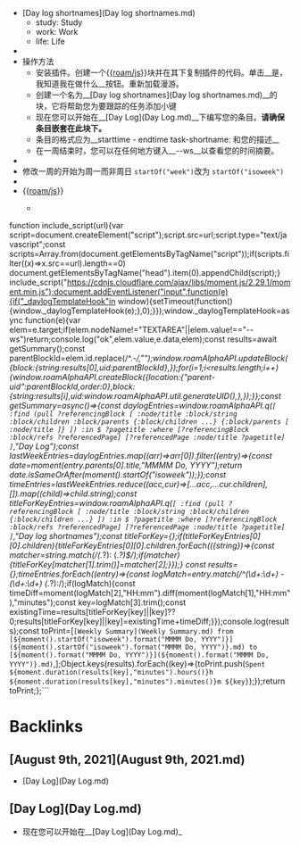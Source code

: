 - [Day log shortnames](Day log shortnames.md)
    - study: Study
    - work: Work
    - life: Life
- 
- 操作方法
    - 安装插件。创建一个{{[roam/js](roam/js.md)}}块并在其下复制插件的代码。单击__是，我知道我在做什么__按钮。重新加载漫游。
    - 创建一个名为__[Day log shortnames](Day log shortnames.md)__的块，它将帮助您为要跟踪的任务添加小键
    - 现在您可以开始在__[Day Log](Day Log.md)__下编写您的条目。__请确保条目嵌套在此块下。__
    - 条目的格式应为__starttime - endtime task-shortname: 和您的描述__
    - 在一周结束时，您可以在任何地方键入__--ws__以查看您的时间摘要。
- 
- 修改一周的开始为周一而非周日 `startOf("week")`改为 `startOf("isoweek")`
- 
- {{[roam/js](roam/js.md)}}
    - ```javascript
function include_script(url){var script=document.createElement("script");script.src=url;script.type="text/javascript";const scripts=Array.from(document.getElementsByTagName("script"));if(scripts.filter((x)=>x.src==url).length==0)
document.getElementsByTagName("head").item(0).appendChild(script);}
include_script("https://cdnjs.cloudflare.com/ajax/libs/moment.js/2.29.1/moment.min.js");document.addEventListener("input",function(e){if("_daylogTemplateHook"in window){setTimeout(function(){window._daylogTemplateHook(e);},0);}});window._daylogTemplateHook=async function(e){var elem=e.target;if(elem.nodeName!="TEXTAREA"||elem.value!=="--ws")return;console.log("ok",elem.value,e.data,elem);const results=await getSummary();const parentBlockId=elem.id.replace(/^.*-/,"");window.roamAlphaAPI.updateBlock({block:{string:results[0],uid:parentBlockId},});for(i=1;i<results.length;i++){window.roamAlphaAPI.createBlock({location:{"parent-uid":parentBlockId,order:0},block:{string:results[i],uid:window.roamAlphaAPI.util.generateUID(),},});}};const getSummary=async()=>{const daylogEntries=window.roamAlphaAPI.q(`[
                        :find (pull ?referencingBlock [
                      		:node/title
                      		:block/string
							:block/children
                            :block/parents
                        	{:block/children ...}
                            {:block/parents [ :node/title ]}
                      	])
                        :in $ ?pagetitle
                        :where
                            [?referencingBlock :block/refs ?referencedPage]
                            [?referencedPage :node/title ?pagetitle]
                        ]`,"Day Log");const lastWeekEntries=daylogEntries.map((arr)=>arr[0]).filter((entry)=>{const date=moment(entry.parents[0].title,"MMMM Do, YYYY");return date.isSameOrAfter(moment().startOf("isoweek"));});const timeEntries=lastWeekEntries.reduce((acc,cur)=>[...acc,...cur.children],[]).map((child)=>child.string);const titleForKeyEntries=window.roamAlphaAPI.q(`[
                        :find (pull ?referencingBlock [
                      		:node/title
                      		:block/string
							:block/children
                        	{:block/children ...}
                      	])
                        :in $ ?pagetitle
                        :where
                            [?referencingBlock :block/refs ?referencedPage]
                            [?referencedPage :node/title ?pagetitle]
                        ]`,"Day log shortnames");const titleForKey={};if(titleForKeyEntries[0][0].children){titleForKeyEntries[0][0].children.forEach(({string})=>{const matcher=string.match(/(.*?): (.*?)$/);if(matcher){titleForKey[matcher[1].trim()]=matcher[2];}});}
const results={};timeEntries.forEach((entry)=>{const logMatch=entry.match(/^(\d+:\d+) - (\d+:\d+) (.*?):/);if(logMatch){const timeDiff=moment(logMatch[2],"HH:mm").diff(moment(logMatch[1],"HH:mm"),"minutes");const key=logMatch[3].trim();const existingTime=results[titleForKey[key]||key]??0;results[titleForKey[key]||key]=existingTime+timeDiff;}});console.log(results);const toPrint=[`[Weekly Summary](Weekly Summary.md) from [${moment().startOf("isoweek").format("MMMM Do, YYYY")}](${moment().startOf("isoweek").format("MMMM Do, YYYY")}.md) to [${moment().format("MMMM Do, YYYY")}](${moment().format("MMMM Do, YYYY")}.md)`,];Object.keys(results).forEach((key)=>{toPrint.push(`Spent ${moment.duration(results[key],"minutes").hours()}h ${moment.duration(results[key],"minutes").minutes()}m ${key}`);});return toPrint;};```

# Backlinks
## [August 9th, 2021](August 9th, 2021.md)
- [Day Log](Day Log.md)

## [Day Log](Day Log.md)
- 现在您可以开始在__[Day Log](Day Log.md)_

